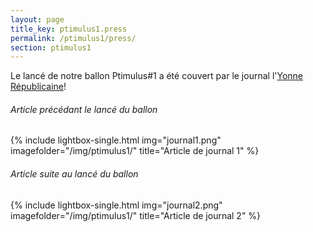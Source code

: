 ```yaml
---
layout: page
title_key: ptimulus1.press
permalink: /ptimulus1/press/
section: ptimulus1
---
```


Le lancé de notre ballon Ptimulus#1 a été couvert par le journal l'[Yonne Républicaine](http://www.lyonne.fr)!

###### Article précédant le lancé du ballon
{% include lightbox-single.html img="journal1.png" imagefolder="/img/ptimulus1/" title="Article de journal 1" %}

###### Article suite au lancé du ballon
{% include lightbox-single.html img="journal2.png" imagefolder="/img/ptimulus1/" title="Article de journal 2" %}

